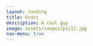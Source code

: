 ```yaml
---
layout: landing
title: Grant
description: A cool guy
image: assets/images/pic12.jpg
nav-menu: true
---
```

